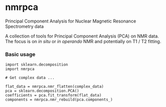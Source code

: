 nmrpca
======

Principal Component Analysis for Nuclear Magnetic Resonance Spectrometry data

A collection of tools for Principal Component Analysis (PCA) on NMR data.
The focus is on _in situ_ or _in operando_ NMR and potentially on T1 / T2 fitting.

### Basic usage ###

    import sklearn.decomposition
    import nmrpca
    
    # Get complex data ...
    
    flat_data = nmrpca.nmr_flatten(complex_data)
    pca = sklearn.decomposition.PCA()
    coefficients = pca.fit_transform(flat_data)
    components = nmrpca.nmr_rebuild(pca.components_)